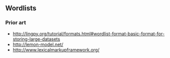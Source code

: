 ## Wordlists

### Prior art

- http://lingpy.org/tutorial/formats.html#wordlist-format-basic-format-for-storing-large-datasets
- http://lemon-model.net/
- http://www.lexicalmarkupframework.org/
